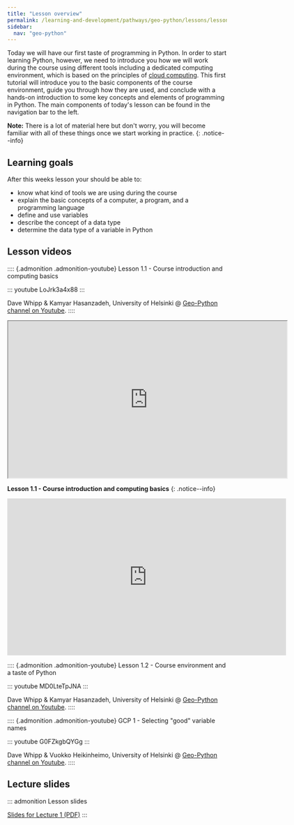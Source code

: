 ```yaml
---
title: "Lesson overview"
permalink: /learning-and-development/pathways/geo-python/lessons/lesson-1/overview/
sidebar:
  nav: "geo-python"
---
```



Today we will have our first taste of programming in Python. In order to
start learning Python, however, we need to introduce you how we will
work during the course using different tools including a dedicated
computing environment, which is based on the principles of [cloud
computing](https://en.wikipedia.org/wiki/Cloud_computing). This first
tutorial will introduce you to the basic components of the course
environment, guide you through how they are used, and conclude with a
hands-on introduction to some key concepts and elements of programming
in Python. The main components of today's lesson can be found in the
navigation bar to the left.

**Note:** There is a lot of material here but don't worry, you will become
familiar with all of these things once we start working in practice.
{: .notice--info}

## Learning goals

After this weeks lesson your should be able to:

-   know what kind of tools we are using during the course
-   explain the basic concepts of a computer, a program, and a
    programming language
-   define and use variables
-   describe the concept of a data type
-   determine the data type of a variable in Python

## Lesson videos

:::: {.admonition .admonition-youtube}
Lesson 1.1 - Course introduction and computing basics

::: youtube
LoJrk3a4x88
:::

Dave Whipp & Kamyar Hasanzadeh, University of Helsinki @ [Geo-Python
channel on
Youtube](https://www.youtube.com/channel/UCQ1_1hZ0A1Vic2zmWE56s2A).
::::


<iframe width="640" height="360" src="https://youtu.be/LoJrk3a4x88?si=3kQdqj9auzrCGdYx" frameborder="5" allowfullscreen></iframe>


**Lesson 1.1 - Course introduction and computing basics**
{: .notice--info}
<iframe width="640" height="360" src="https://youtu.be/LoJrk3a4x88?si=3kQdqj9auzrCGdYx" frameborder="0" allowfullscreen></iframe>



:::: {.admonition .admonition-youtube}
Lesson 1.2 - Course environment and a taste of Python

::: youtube
MD0LteTpJNA
:::

Dave Whipp & Kamyar Hasanzadeh, University of Helsinki @ [Geo-Python
channel on
Youtube](https://www.youtube.com/channel/UCQ1_1hZ0A1Vic2zmWE56s2A).
::::

:::: {.admonition .admonition-youtube}
GCP 1 - Selecting \"good\" variable names

::: youtube
G0FZkgbQYGg
:::

Dave Whipp & Vuokko Heikinheimo, University of Helsinki @ [Geo-Python
channel on
Youtube](https://www.youtube.com/channel/UCQ1_1hZ0A1Vic2zmWE56s2A).
::::

## Lecture slides

::: admonition
Lesson slides

[Slides for Lecture 1
(PDF)](../../_static/01-Computers-and-programs.pdf)
:::
